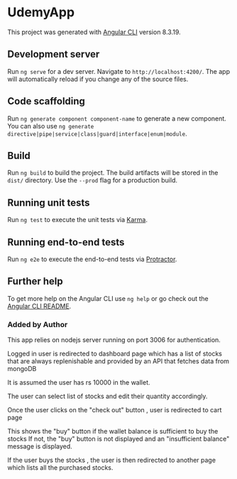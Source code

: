 # UdemyApp

This project was generated with [Angular CLI](https://github.com/angular/angular-cli) version 8.3.19.

## Development server

Run `ng serve` for a dev server. Navigate to `http://localhost:4200/`. The app will automatically reload if you change any of the source files.

## Code scaffolding

Run `ng generate component component-name` to generate a new component. You can also use `ng generate directive|pipe|service|class|guard|interface|enum|module`.

## Build

Run `ng build` to build the project. The build artifacts will be stored in the `dist/` directory. Use the `--prod` flag for a production build.

## Running unit tests

Run `ng test` to execute the unit tests via [Karma](https://karma-runner.github.io).

## Running end-to-end tests

Run `ng e2e` to execute the end-to-end tests via [Protractor](http://www.protractortest.org/).

## Further help

To get more help on the Angular CLI use `ng help` or go check out the [Angular CLI README](https://github.com/angular/angular-cli/blob/master/README.md).

### Added by Author
This app relies on nodejs server running on port 3006 for authentication.

Logged in user is redirected to dashboard page which has a list of stocks that are always replenishable and provided by an API that fetches data from mongoDB

It is assumed the user has rs 10000 in the wallet.

The user can select list of stocks and edit their quantity accordingly.

Once the user clicks on the "check out" button , user is redirected to cart page

This shows the "buy" button if the wallet balance is sufficient to buy the stocks
If not, the "buy" button is not displayed and an "insufficient balance" message is displayed.

If the user buys the stocks , the user is then redirected to another page which lists all the purchased stocks.


